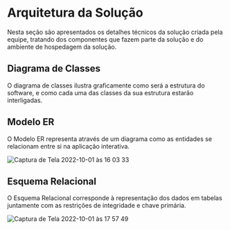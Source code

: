 # Arquitetura da Solução

Nesta seção são apresentados os detalhes técnicos da solução criada pela equipe, tratando dos componentes que fazem parte da solução e do ambiente de hospedagem da solução.

## Diagrama de Classes

O diagrama de classes ilustra graficamente como será a estrutura do software, e como cada uma das classes da sua estrutura estarão interligadas.



## Modelo ER

O Modelo ER representa através de um diagrama como as entidades se relacionam entre si na aplicação interativa.

![Captura de Tela 2022-10-01 às 16 03 33](https://user-images.githubusercontent.com/98955531/193424411-f75fe8df-3439-417d-b586-e4bc29fe8971.png)



## Esquema Relacional

O Esquema Relacional corresponde à representação dos dados em tabelas juntamente com as restrições de integridade e chave primária.

![Captura de Tela 2022-10-01 às 17 57 49](https://user-images.githubusercontent.com/98955531/193428090-b6dbb3b2-1b6f-4340-b2da-9545d342314f.png)
